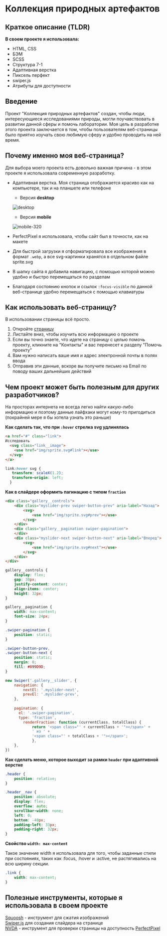 # Коллекция природных артефактов
## Краткое описание (TLDR)
**В своем проекте я использовала:**
+ HTML, CSS
+ БЭМ
+ SCSS
+ Структура 7-1
+ Адаптивная верстка
+ Пиксель перфект
+ swiper.js
+ Атрибуты для доступности

## Введение
Проект "Коллекция природных артефактов" создан, чтобы люди, интересующиеся исследованиями
природы, могли поучавствовать в развитии данной сферы и помочь лаборатории.
Моя цель в разработке этого проекта заключается в том, чтобы пользователям веб-страницы было
приятно изучать свою любимую сферу и удобно проводить на ней время.

## Почему именно моя веб-страница?
Для выбора моего проекта есть довольно важная причина - в этом проекте я использовала современную разработку.
+ Адаптивная верстка. Моя страница отображается красиво как на компьютере, так и на планшете или телефоне
  + Версия **desktop**
  
  ![desktop](https://github.com/user-attachments/assets/4ebab46b-eb69-4b01-9ba0-8380ca7881fa)

  + Версия **mobile**
  
  ![mobile-320](https://github.com/user-attachments/assets/cf2fc101-0f51-4dfa-94dd-d2f7a2ee7251)

+ PerfectPixel я использовала, чтобы сайт был в точности, как на макете
+ Для быстрой загрузки я отформатировала все изображения в формат `.webp`, а все svg-картинки хранятся в отдельном файле sprite.svg
+ В шапку сайта я добавила навигацию, с помощью которой можно удобно и быстро перемещаться по разделам
+ Благодаря состоянию кнопок и ссылок `:focus-visible` по данной веб-странице удобно перемещаться с помощью клавиатуры

## Как использовать веб-страницу?
В использовании страницы всё просто.
1. Откройте [страницу](https://alinalukyanova25.github.io/site5/)
2. Листайте вниз, чтобы изучить всю информацию о проекте
3. Если вы точно знаете, что идете на страницу с целью помочь проекту, кликните на "Контакты" и вас перенесет к разделу "Помочь проекту"
4. Вам нужно написать ваше имя и адрес электронной почты в полях ввода
5. Отправив эти данные, вскоре вы получите письмо на Email по поводу ваших дальнейших действий

## Чем проект может быть полезным для других разработчиков?
На просторах интернета не всегда легко найти какую-либо информацию и поэтому данные лайфхаки могут кому-то пригодиться (покрайней мере я бы хотела узнать это раньше)

**Как сделать так, что при `:hover` стрелка svg удлинялась**

```html
<a href="#" class="link">
Исследовать
  <svg class="link__image">
    <use href="img/sprite.svg#link"></use>
  </svg>
</a>
```

```css
link:hover svg {
   transform: scaleX(1.2);
   transform-origin: left;
  }
```

**Как в слайдере оформить пагинацию с типом `fraction`**

```html
<div class="gallery__controls">
    <div class="myslider-prev swiper-button-prev" aria-label="Назад">
        <svg>
            <use href="img/sprite.svg#prev"></use>
        </svg>
    </div>
    <div class="gallery__pagination swiper-pagination">
    </div>
    <div class="myslider-next swiper-button-next" aria-label="Вперед">
        <svg>
            <use href="img/sprite.svg#next"></use>
        </svg>
    </div>
</div>
```

```css
gallery__controls {
    display: flex;
    gap: 30px;
    justify-content: center;
    align-items: center;
    height: 32px;
}

gallery__pagination {
    width: max-content;
    font-size: 24px;
}

.swiper-pagination {
    position: static;
}

.swiper-button-prev, 
.swiper-button-next {
    position: static;
    margin: 0;
    fill: #899D9D;
}
```

```js
new Swiper('.gallery__slider', {
    navigation: {
        nextEl: '.myslider-next',
        prevEl: '.myslider-prev',
    },
  
    pagination: {
      el: '.swiper-pagination',
      type: 'fraction',
        renderFraction: function (currentClass, totalClass) {
            return '<span class="' + currentClass + '"></span>' +
            ' из ' +
            '<span class="' + totalClass + '"></span>';
            },
    },
})
```

**Как сделать меню, которое выходит за рамки `header` при адаптивной верстке**

```css
.header {
    position: relative;
}

.header__nav {
    position: absolute;
    display: flex;
    overflow: auto;
    scrollbar-width: none;
    left: 0;
    bottom: -40px;
    padding-left: 33px;
    padding-right: 32px;
}
```

**Свойство `width: max-content`**

Такое значение width я использовала для того, чтобы заданные стили при состояниях, таких как :focus, :hover и :active, не растягивались на всю ширину секции.

```css
.link {
    width: max-content;
}
```

## Полезные инструменты, которые я использовала в своем проекте

[Squoosh](https://squoosh.app/) - инструмент для сжатия изображений
<br>
[Swiper.js](https://swiperjs.com/) для создания слайдера на странице
<br>
[NVDA](https://nvda.ru/download) - инструмент для проверки страницы на доступность
[PerfectPixel](https://www.welldonecode.com/perfectpixel/)
